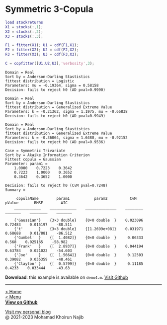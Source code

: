 # Symmetric 3-Copula

```matlab
load stockreturns
X1 = stocks(:,1);
X2 = stocks(:,2);
X3 = stocks(:,3);

F1 = fitter(X1); U1 = cdf(F1,X1);
F2 = fitter(X2); U2 = cdf(F2,X2);
F3 = fitter(X3); U3 = cdf(F3,X3);

C = copfitter([U1,U2,U3],'verbosity',3);
```

```plaintext
Domain = Real
Sort by = Anderson-Darling Stastistics
fittest distribution = Logistic
Parameters: mu = -0.19364, sigma = 0.58158
Decision: fails to reject h0 (AD pval=0.9990)
 
Domain = Real
Sort by = Anderson-Darling Stastistics
fittest distribution = Generalized Extreme Value
Parameters: k = -0.21362, sigma = 1.1975, mu = -0.66838
Decision: fails to reject h0 (AD pval=0.9949)
 
Domain = Real
Sort by = Anderson-Darling Stastistics
fittest distribution = Generalized Extreme Value
Parameters: k = -0.36064, sigma = 1.6488, mu = -0.92152
Decision: fails to reject h0 (AD pval=0.9536)
 
Case = Symmetric Trivariate
Sort by = Akaike Information Criterion
Fittest copula = Gaussian
Parameter: param1 = 
    1.0000    0.7223    0.3642
    0.7223    1.0000    0.3652
    0.3642    0.3652    1.0000

Decision: fails to reject h0 (CvM pval=0.7248)
Summary = 
 
     copulaName        param1           param2          CvM       pValue       RMSE        AIC  
    ____________    ____________    ______________    ________    _______    ________    _______

    {'Gaussian'}    {3×3 double}    {0×0 double  }    0.023096    0.72483    0.015197    -88.511
    {'t'       }    {3×3 double}    {[1.2699e+08]}    0.031971    0.68688    0.017881    -86.512
    {'Gumbel'  }    {[  1.4082]}    {0×0 double  }     0.06333      0.568    0.025165    -58.982
    {'Frank'   }    {[  2.8937]}    {0×0 double  }    0.044194    0.63784    0.021022    -54.603
    {'Joe'     }    {[  1.5664]}    {0×0 double  }     0.12503    0.39082    0.035359    -48.461
    {'Clayton' }    {[  0.5799]}    {0×0 double  }     0.11185     0.4233    0.033444     -43.63

```

**Download**: this example is available on `demo4.m`. [Visit Github](https://github.com/mkhoirun-najiboi/mycopula)

---
[< Home](home.md)\
[< Menu](home.md#menu)\
[**View on Github**](https://github.com/mkhoirun-najiboi/mycopula)

[Visit my personal blog](https://emkanajib.blogspot.com/)\
@ 2021-2023 Mohamad Khoirun Najib
